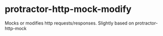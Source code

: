 # protractor-http-mock-modify
Mocks or modifies http requests/responses. Slightly based on protractor-http-mock
